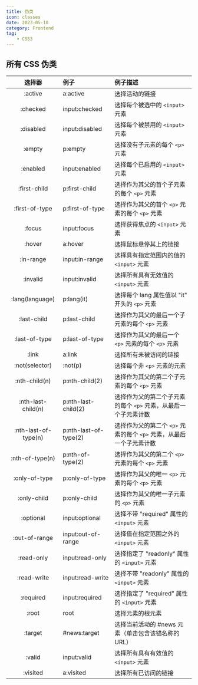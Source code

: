 ```yaml
---
title: 伪类
icon: classes
date: 2023-05-18
category: Frontend
tag:
    - CSS3
---
```


## 所有 CSS 伪类

|  选择器  |  例子  |  例子描述  |
|  :----:  |  :----  |  :----  |
|  :active  |  a:active  |  选择活动的链接  |
|  :checked  |  input:checked  |  选择每个被选中的 `<input>` 元素  |
|  :disabled  |  input:disabled  |  选择每个被禁用的 `<input>` 元素  |
|  :empty  |  p:empty  |  选择没有子元素的每个 `<p>` 元素  |
|  :enabled  |  input:enabled  |  选择每个已启用的 `<input>` 元素  |
|  :first-child  |  p:first-child  |  选择作为其父的首个子元素的每个 `<p>` 元素  |
|  :first-of-type  |  p:first-of-type  |  选择作为其父的首个 `<p>` 元素的每个 `<p>` 元素  |
|  :focus  |  input:focus  |  选择获得焦点的 `<input>` 元素  |
|  :hover  |  a:hover  |  选择鼠标悬停其上的链接  |
|  :in-range  |  input:in-range  |  选择具有指定范围内的值的 `<input>` 元素  |
|  :invalid  |  input:invalid  |  选择所有具有无效值的 `<input>` 元素  |
|  :lang(language)  |  p:lang(it)  |  选择每个 lang 属性值以 "it" 开头的 `<p>` 元素  |
|  :last-child  |  p:last-child  |  选择作为其父的最后一个子元素的每个 `<p>` 元素  |
|  :last-of-type  |  p:last-of-type  |  选择作为其父的最后一个 `<p>` 元素的每个 `<p>` 元素  |
|  :link  |  a:link  |  选择所有未被访问的链接  |
|  :not(selector)  |  :not(p)  |  选择每个非 `<p>` 元素的元素  |
|  :nth-child(n)  |  p:nth-child(2)  |  选择作为其父的第二个子元素的每个 `<p>` 元素  |
|  :nth-last-child(n)  |  p:nth-last-child(2)  |  选择作为父的第二个子元素的每个 `<p>` 元素，从最后一个子元素计数  |
|  :nth-last-of-type(n)  |  p:nth-last-of-type(2)  |  选择作为父的第二个 `<p>` 元素的每个 `<p>` 元素，从最后一个子元素计数  |
|  :nth-of-type(n)  |  p:nth-of-type(2)  |  选择作为其父的第二个 `<p>` 元素的每个 `<p>` 元素  |
|  :only-of-type  |  p:only-of-type  |  选择作为其父的唯一 `<p>` 元素的每个 `<p>` 元素  |
|  :only-child  |  p:only-child  |  选择作为其父的唯一子元素的 `<p>` 元素  |
|  :optional  |  input:optional  |  选择不带 "required" 属性的 `<input>` 元素  |
|  :out-of-range  |  input:out-of-range  |  选择值在指定范围之外的 `<input>` 元素  |
|  :read-only  |  input:read-only  |  选择指定了 "readonly" 属性的 `<input>` 元素  |
|  :read-write  |  input:read-write  |  选择不带 "readonly" 属性的 `<input>` 元素  |
|  :required  |  input:required  |  选择指定了 "required" 属性的 `<input>` 元素  |
|  :root  |  root  |  选择元素的根元素  |
|  :target  |  #news:target  |  选择当前活动的 #news 元素（单击包含该锚名称的 URL）  |
|  :valid  |  input:valid  |  选择所有具有有效值的 `<input>` 元素  |
|  :visited  |  a:visited  |  选择所有已访问的链接  |

